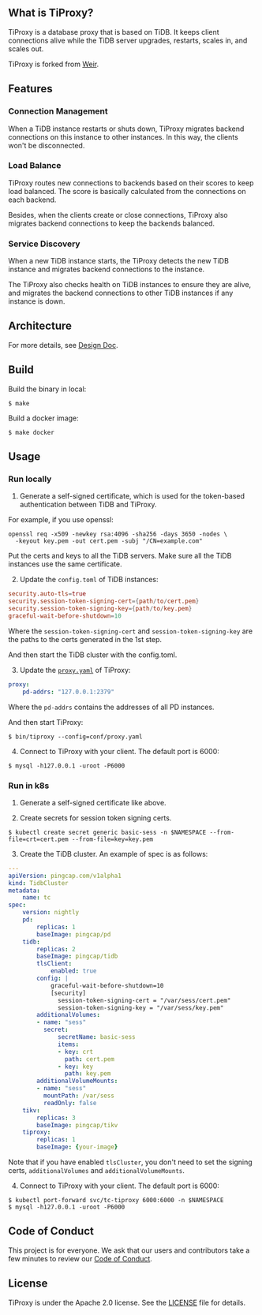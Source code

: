 ## What is TiProxy?

TiProxy is a database proxy that is based on TiDB. It keeps client connections alive while the TiDB server upgrades, restarts, scales in, and scales out.

TiProxy is forked from [Weir](https://github.com/tidb-incubator/weir).

## Features

### Connection Management

When a TiDB instance restarts or shuts down, TiProxy migrates backend connections on this instance to other instances. In this way, the clients won't be disconnected.

### Load Balance

TiProxy routes new connections to backends based on their scores to keep load balanced. The score is basically calculated from the connections on each backend.

Besides, when the clients create or close connections, TiProxy also migrates backend connections to keep the backends balanced.

### Service Discovery

When a new TiDB instance starts, the TiProxy detects the new TiDB instance and migrates backend connections to the instance.

The TiProxy also checks health on TiDB instances to ensure they are alive, and migrates the backend connections to other TiDB instances if any instance is down.

## Architecture

For more details, see [Design Doc](https://github.com/pingcap/tidb/blob/master/docs/design/2022-07-20-session-manager.md).

## Build

Build the binary in local:

```shell
$ make
```

Build a docker image:

```shell
$ make docker
```

## Usage

### Run locally

1. Generate a self-signed certificate, which is used for the token-based authentication between TiDB and TiProxy.

For example, if you use openssl:

```
openssl req -x509 -newkey rsa:4096 -sha256 -days 3650 -nodes \
  -keyout key.pem -out cert.pem -subj "/CN=example.com"
```

Put the certs and keys to all the TiDB servers. Make sure all the TiDB instances use the same certificate.

2. Update the `config.toml` of TiDB instances:

```toml
security.auto-tls=true
security.session-token-signing-cert={path/to/cert.pem}
security.session-token-signing-key={path/to/key.pem}
graceful-wait-before-shutdown=10
```

Where the `session-token-signing-cert` and `session-token-signing-key` are the paths to the certs generated in the 1st step.

And then start the TiDB cluster with the config.toml.

3. Update the [`proxy.yaml`](/conf/proxy.yaml) of TiProxy:

```yaml
proxy:
    pd-addrs: "127.0.0.1:2379"
```

Where the `pd-addrs` contains the addresses of all PD instances.

And then start TiProxy:

```shell
$ bin/tiproxy --config=conf/proxy.yaml
```

4. Connect to TiProxy with your client. The default port is 6000:

```shell
$ mysql -h127.0.0.1 -uroot -P6000
```

### Run in k8s

1. Generate a self-signed certificate like above.

2. Create secrets for session token signing certs.

```shell
$ kubectl create secret generic basic-sess -n $NAMESPACE --from-file=crt=cert.pem --from-file=key=key.pem
```

3. Create the TiDB cluster. An example of spec is as follows:

```yaml
---
apiVersion: pingcap.com/v1alpha1
kind: TidbCluster
metadata:
    name: tc
spec:
    version: nightly
    pd:
        replicas: 1
        baseImage: pingcap/pd
    tidb:
        replicas: 2
        baseImage: pingcap/tidb
        tlsClient:
            enabled: true
        config: |
            graceful-wait-before-shutdown=10
            [security]
              session-token-signing-cert = "/var/sess/cert.pem"
              session-token-signing-key = "/var/sess/key.pem"
        additionalVolumes:
        - name: "sess"
          secret:
              secretName: basic-sess
              items:
              - key: crt
                path: cert.pem
              - key: key
                path: key.pem
        additionalVolumeMounts:
        - name: "sess"
          mountPath: /var/sess
          readOnly: false
    tikv:
        replicas: 3
        baseImage: pingcap/tikv
    tiproxy:
        replicas: 1
        baseImage: {your-image}
```

Note that if you have enabled `tlsCluster`, you don't need to set the signing certs, `additionalVolumes` and `additionalVolumeMounts`.

4. Connect to TiProxy with your client. The default port is 6000:

```shell
$ kubectl port-forward svc/tc-tiproxy 6000:6000 -n $NAMESPACE
$ mysql -h127.0.0.1 -uroot -P6000
```

## Code of Conduct

This project is for everyone. We ask that our users and contributors take a few minutes to review our [Code of Conduct](code-of-conduct.md).

## License

TiProxy is under the Apache 2.0 license. See the [LICENSE](./LICENSE) file for details.

